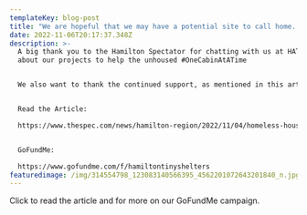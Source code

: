 ```yaml
---
templateKey: blog-post
title: "We are hopeful that we may have a potential site to call home. "
date: 2022-11-06T20:17:37.348Z
description: >-
  A big thank you to the Hamilton Spectator for chatting with us at HATS to talk
  about our projects to help the unhoused #OneCabinAtATime 


  We also want to thank the continued support, as mentioned in this article, not only from all of your donations but from the students of Westdale Secondary School with their work completed on building one of the cabins. 


  Read the Article: 

  https://www.thespec.com/news/hamilton-region/2022/11/04/homeless-housing-tiny-homes.html


  GoFundMe:

  https://www.gofundme.com/f/hamiltontinyshelters
featuredimage: /img/314554798_123083140566395_4562201072643201840_n.jpg
---
```

C﻿lick to read the article and for more on our GoFundMe campaign.